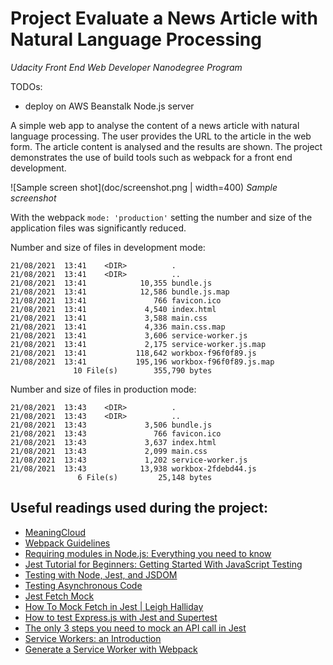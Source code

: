 # Project Evaluate a News Article with Natural Language Processing 
*Udacity Front End Web Developer Nanodegree Program*

TODOs:

- deploy on AWS Beanstalk Node.js server

A simple web app to analyse the content of a news article with natural language processing. The 
user provides the URL to the article in the web form. The article content is analysed and the 
results are shown. The project demonstrates the use of build tools such as webpack for a front end
development.

![Sample screen shot](doc/screenshot.png | width=400)
*Sample screenshot*

With the webpack `mode: 'production'` setting the number and size of the application files was 
significantly reduced.

Number and size of files in development mode:

```shell
21/08/2021  13:41    <DIR>          .
21/08/2021  13:41    <DIR>          ..
21/08/2021  13:41            10,355 bundle.js
21/08/2021  13:41            12,586 bundle.js.map
21/08/2021  13:41               766 favicon.ico
21/08/2021  13:41             4,540 index.html
21/08/2021  13:41             3,588 main.css
21/08/2021  13:41             4,336 main.css.map
21/08/2021  13:41             3,606 service-worker.js
21/08/2021  13:41             2,175 service-worker.js.map
21/08/2021  13:41           118,642 workbox-f96f0f89.js
21/08/2021  13:41           195,196 workbox-f96f0f89.js.map
              10 File(s)        355,790 bytes
```

Number and size of files in production mode:

```shell
21/08/2021  13:43    <DIR>          .
21/08/2021  13:43    <DIR>          ..
21/08/2021  13:43             3,506 bundle.js
21/08/2021  13:43               766 favicon.ico
21/08/2021  13:43             3,637 index.html
21/08/2021  13:43             2,099 main.css
21/08/2021  13:43             1,202 service-worker.js
21/08/2021  13:43            13,938 workbox-2fdebd44.js
               6 File(s)         25,148 bytes
```

## Useful readings used during the project:

- [MeaningCloud](https://www.meaningcloud.com/)
- [Webpack Guidelines](https://webpack.js.org/guides/development/)
- [Requiring modules in Node.js: Everything you need to know](https://www.freecodecamp.org/news/requiring-modules-in-node-js-everything-you-need-to-know-e7fbd119be8/)
- [Jest Tutorial for Beginners: Getting Started With JavaScript Testing](https://www.valentinog.com/blog/jest/)
- [Testing with Node, Jest, and JSDOM](https://freecontent.manning.com/testing-with-node-jest-and-jsdom/)
- [Testing Asynchronous Code](https://jestjs.io/docs/asynchronous)
- [Jest Fetch Mock](https://www.npmjs.com/package/jest-fetch-mock#mocking-multiple-fetches-with-different-responses)
- [How To Mock Fetch in Jest | Leigh Halliday](https://www.leighhalliday.com/mock-fetch-jest)
- [How to test Express.js with Jest and Supertest](https://www.albertgao.xyz/2017/05/24/how-to-test-expressjs-with-jest-and-supertest/)
- [The only 3 steps you need to mock an API call in Jest](https://zaklaughton.dev/blog/the-only-3-steps-you-need-to-mock-an-api-call-in-jest/)
- [Service Workers: an Introduction](https://developers.google.com/web/fundamentals/primers/service-workers/)
- [Generate a Service Worker with Webpack](https://developers.google.com/web/tools/workbox/guides/generate-service-worker/webpack)

